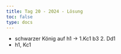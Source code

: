 ```yaml
---
title: Tag 20 - 2024 - Lösung  
toc: false
type: docs
---
```


- schwarzer König auf h1 -> 1.Kc1 b3 2. Dd1
- h1, Kc1 